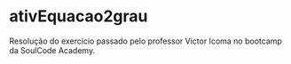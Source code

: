 # ativEquacao2grau
Resolução do exercício passado pelo professor Victor Icoma no bootcamp da SoulCode Academy.
